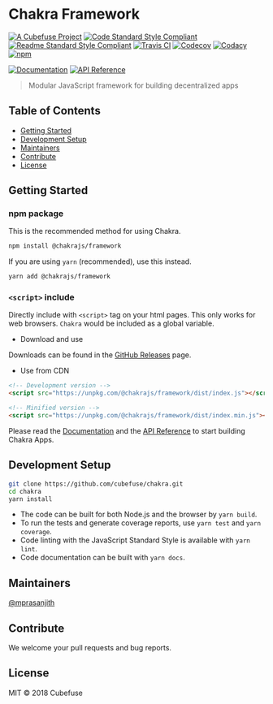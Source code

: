 # Chakra Framework

[![A Cubefuse Project](https://img.shields.io/badge/a_project_by-cubefuse-blue.svg?style=for-the-badge)](http://cubefuse.org)
[![Code Standard Style Compliant](https://img.shields.io/badge/code-standard-green.svg?style=for-the-badge)](https://github.com/standard/standard)
[![Readme Standard Style Compliant](https://img.shields.io/badge/readme-standard-green.svg?style=for-the-badge)](https://github.com/RichardLitt/standard-readme)
[![Travis CI](https://img.shields.io/travis/cubefuse/chakra.svg?style=for-the-badge)](https://travis-ci.org/cubefuse/chakra)
[![Codecov](https://img.shields.io/codecov/c/github/cubefuse/chakra.svg?style=for-the-badge)](https://codecov.io/gh/cubefuse/chakra)
[![Codacy](https://img.shields.io/codacy/grade/0b9e0de4754b4f4e926a0f6ac187cfdb.svg?style=for-the-badge)](https://app.codacy.com/app/Cubefuse/chakra)
[![npm](https://img.shields.io/npm/v/@chakrajs/framework.svg?style=for-the-badge)](https://www.npmjs.com/package/@chakrajs/framework)

[![Documentation](https://img.shields.io/badge/Documentation-blue.svg?style=for-the-badge)](https://cubefuse.github.io/chakra-docs)
[![API Reference](https://img.shields.io/badge/API-Reference-blue.svg?style=for-the-badge)](https://cubefuse.github.io/chakra)


>  Modular JavaScript framework for building decentralized apps

## Table of Contents
- [Getting Started](#getting-started)
- [Development Setup](#development-setup)
- [Maintainers](#maintainers)
- [Contribute](#contribute)
- [License](#license)

## Getting Started

### npm package

This is the recommended method for using Chakra.

```sh
npm install @chakrajs/framework
```

If you are using `yarn` (recommended), use this instead.

```sh
yarn add @chakrajs/framework
```

### `<script>` include
Directly include with `<script>` tag on your html pages. This only works for web browsers.
`Chakra` would be included as a global variable.

- Download and use

Downloads can be found in the [GitHub Releases](https://github.com/cubefuse/chakra/releases) page.

- Use from CDN

```html
<!-- Development version -->
<script src="https://unpkg.com/@chakrajs/framework/dist/index.js"></script>

<!-- Minified version -->
<script src="https://unpkg.com/@chakrajs/framework/dist/index.min.js"></script>
```

Please read the [Documentation](https://cubefuse.github.io/chakra-docs) and the [API Reference](https://cubefuse.github.io/chakra) to start building Chakra Apps.

## Development Setup

```sh
git clone https://github.com/cubefuse/chakra.git
cd chakra
yarn install
``` 

- The code can be built for both Node.js and the browser by `yarn build`.
- To run the tests and generate coverage reports, use `yarn test` and `yarn coverage`.
- Code linting with the JavaScript Standard Style is available with `yarn lint`.
- Code documentation can be built with `yarn docs`.

## Maintainers

[@mprasanjith](https://github.com/mprasanjith)

## Contribute

We welcome your pull requests and bug reports.

## License

MIT © 2018 Cubefuse
